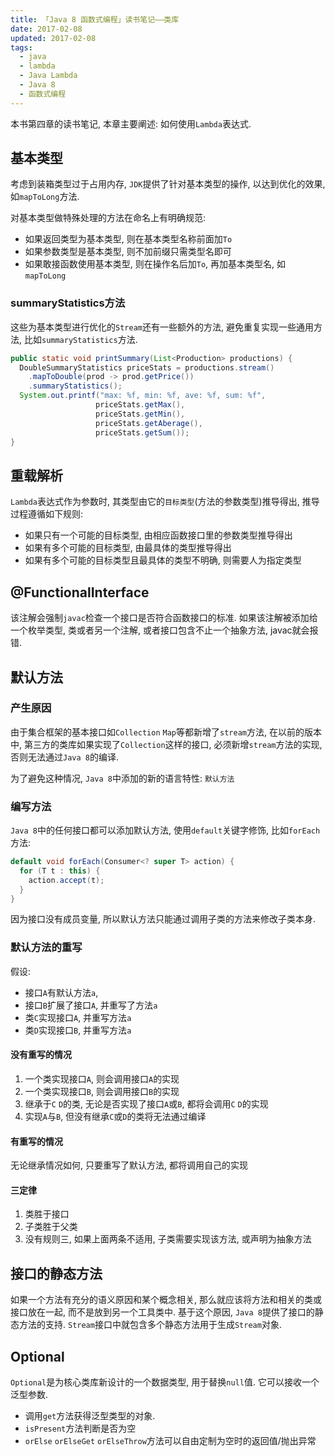 ```yaml
---
title: 「Java 8 函数式编程」读书笔记——类库
date: 2017-02-08
updated: 2017-02-08
tags:
  - java
  - lambda
  - Java Lambda
  - Java 8
  - 函数式编程
---
```

本书第四章的读书笔记, 本章主要阐述: 如何使用`Lambda`表达式. 

## 基本类型

考虑到装箱类型过于占用内存, `JDK`提供了针对基本类型的操作, 以达到优化的效果, 如`mapToLong`方法.

对基本类型做特殊处理的方法在命名上有明确规范:

- 如果返回类型为基本类型, 则在基本类型名称前面加`To`
- 如果参数类型是基本类型, 则不加前缀只需类型名即可
- 如果敢接函数使用基本类型, 则在操作名后加`To`, 再加基本类型名, 如`mapToLong`

### summaryStatistics方法

这些为基本类型进行优化的`Stream`还有一些额外的方法, 避免重复实现一些通用方法, 比如`summaryStatistics`方法.

```java
public static void printSummary(List<Production> productions) {
  DoubleSummaryStatistics priceStats = productions.stream()
    .mapToDouble(prod -> prod.getPrice())
    .summaryStatistics();
  System.out.printf("max: %f, min: %f, ave: %f, sum: %f",
                   priceStats.getMax(),
                   priceStats.getMin(),
                   priceStats.getAberage(),
                   priceStats.getSum());
}
```

## 重载解析

`Lambda`表达式作为参数时, 其类型由它的`目标类型`(方法的参数类型)推导得出, 推导过程遵循如下规则:

- 如果只有一个可能的目标类型, 由相应函数接口里的参数类型推导得出
- 如果有多个可能的目标类型, 由最具体的类型推导得出
- 如果有多个可能的目标类型且最具体的类型不明确, 则需要人为指定类型

## @FunctionalInterface

该注解会强制`javac`检查一个接口是否符合函数接口的标准. 如果该注解被添加给一个枚举类型, 类或者另一个注解, 或者接口包含不止一个抽象方法, javac就会报错.

## 默认方法

### 产生原因

由于集合框架的基本接口如`Collection` `Map`等都新增了`stream`方法, 在以前的版本中, 第三方的类库如果实现了`Collection`这样的接口, 必须新增`stream`方法的实现, 否则无法通过`Java 8`的编译. 

为了避免这种情况, `Java 8`中添加的新的语言特性: `默认方法`

### 编写方法

`Java 8`中的任何接口都可以添加默认方法, 使用`default`关键字修饰, 比如`forEach`方法:

```java
default void forEach(Consumer<? super T> action) {
  for (T t : this) {
    action.accept(t);
  }
}
```

因为接口没有成员变量, 所以默认方法只能通过调用子类的方法来修改子类本身.

### 默认方法的重写

假设:

- 接口`A`有默认方法`a`,
- 接口`B`扩展了接口`A`, 并重写了方法`a`
- 类`C`实现接口`A`, 并重写方法`a`
- 类`D`实现接口`B`, 并重写方法`a`

#### 没有重写的情况

1. 一个类实现接口`A`, 则会调用接口`A`的实现
2. 一个类实现接口`B`, 则会调用接口`B`的实现
3. 继承于`C` `D`的类, 无论是否实现了接口`A`或`B`, 都将会调用`C` `D`的实现
4. 实现`A`与`B`, 但没有继承`C`或`D`的类将无法通过编译

#### 有重写的情况

无论继承情况如何, 只要重写了默认方法, 都将调用自己的实现

#### 三定律

1. 类胜于接口
2. 子类胜于父类
3. 没有规则三, 如果上面两条不适用, 子类需要实现该方法, 或声明为抽象方法

## 接口的静态方法

如果一个方法有充分的语义原因和某个概念相关, 那么就应该将方法和相关的类或接口放在一起, 而不是放到另一个工具类中. 基于这个原因, `Java 8`提供了接口的静态方法的支持. `Stream`接口中就包含多个静态方法用于生成`Stream`对象.

## Optional

`Optional`是为核心类库新设计的一个数据类型, 用于替换`null`值. 它可以接收一个泛型参数.

- 调用`get`方法获得泛型类型的对象.
- `isPresent`方法判断是否为空
- `orElse` `orElseGet` `orElseThrow`方法可以自由定制为空时的返回值/抛出异常